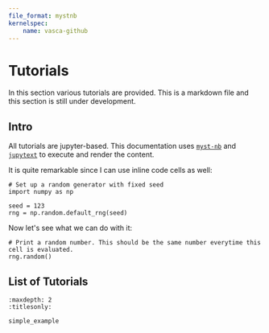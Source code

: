 ```yaml
---
file_format: mystnb
kernelspec:
    name: vasca-github
---
```

# Tutorials
In this section various tutorials are provided. This is a markdown file and this section
is still under development.

## Intro
All tutorials are jupyter-based. This documentation uses [`myst-nb`](https://myst-nb.readthedocs.io/en/latest/index.html)
and [`jupytext`](https://jupytext.readthedocs.io/en/latest/index.html) to execute and
render the content.

It is quite remarkable since I can use inline code cells as well:

```{code-cell}
# Set up a random generator with fixed seed
import numpy as np

seed = 123
rng = np.random.default_rng(seed)
```

Now let's see what we can do with it:
```{code-cell}
# Print a random number. This should be the same number everytime this cell is evaluated.
rng.random()
```

## List of Tutorials
```{toctree}
:maxdepth: 2
:titlesonly:

simple_example
```
